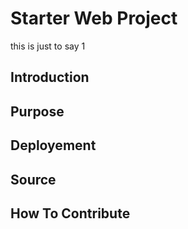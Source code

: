 # Starter Web Project

this is just to say 1

## Introduction

## Purpose

## Deployement

## Source

## How To Contribute
